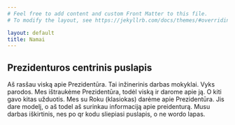 ```yaml
---
# Feel free to add content and custom Front Matter to this file.
# To modify the layout, see https://jekyllrb.com/docs/themes/#overriding-theme-defaults

layout: default
title: Namai
---
```


## Prezidenturos centrinis puslapis

Aš rasšau viską apie Prezidentūra. Tai inžinerinis darbas mokyklai. Vyks parodos. Mes ištraukėme Prezidentūra, todėl viską ir darome apie ją. O kiti gavo kitas užduotis. Mes su Roku (klasiokas) darėme apie Prezidentūra. Jis dare modelį, o aš todel aš surinkau informaciją apie preidenturą. Musu darbas iškirtinis, nes po qr kodu sliepiasi puslapis, o ne wordo lapas.
